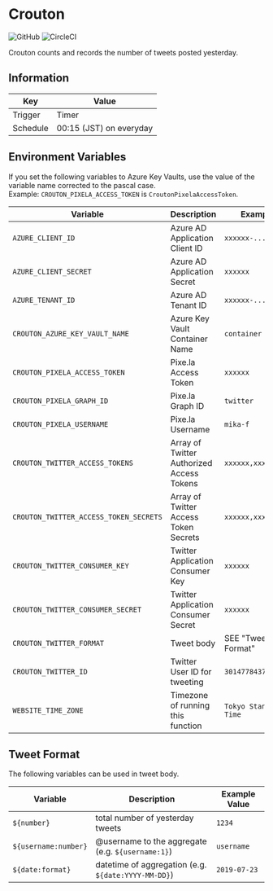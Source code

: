 # Crouton

![GitHub](https://img.shields.io/github/license/Knockru/Crouton.svg?style=flat-square)
![CircleCI](https://img.shields.io/circleci/build/github/Knockru/Crouton.svg?style=flat-square)

Crouton counts and records the number of tweets posted yesterday.

## Information

| Key      | Value                   |
| -------- | ----------------------- |
| Trigger  | Timer                   |
| Schedule | 00:15 (JST) on everyday |

## Environment Variables

If you set the following variables to Azure Key Vaults, use the value of the variable name corrected to the pascal case.  
Example: `CROUTON_PIXELA_ACCESS_TOKEN` is `CroutonPixelaAccessToken`.

| Variable                               | Description                               | Example               |
| -------------------------------------- | ----------------------------------------- | --------------------- |
| `AZURE_CLIENT_ID`                      | Azure AD Application Client ID            | `xxxxxx-...`          |
| `AZURE_CLIENT_SECRET`                  | Azure AD Application Secret               | `xxxxxx`              |
| `AZURE_TENANT_ID`                      | Azure AD Tenant ID                        | `xxxxxx-...`          |
| `CROUTON_AZURE_KEY_VAULT_NAME`         | Azure Key Vault Container Name            | `container`           |
| `CROUTON_PIXELA_ACCESS_TOKEN`          | Pixe.la Access Token                      | `xxxxxx`              |
| `CROUTON_PIXELA_GRAPH_ID`              | Pixe.la Graph ID                          | `twitter`             |
| `CROUTON_PIXELA_USERNAME`              | Pixe.la Username                          | `mika-f`              |
| `CROUTON_TWITTER_ACCESS_TOKENS`        | Array of Twitter Authorized Access Tokens | `xxxxxx,xxxxxx...`    |
| `CROUTON_TWITTER_ACCESS_TOKEN_SECRETS` | Array of Twitter Access Token Secrets     | `xxxxxx,xxxxxx...`    |
| `CROUTON_TWITTER_CONSUMER_KEY`         | Twitter Application Consumer Key          | `xxxxxx`              |
| `CROUTON_TWITTER_CONSUMER_SECRET`      | Twitter Application Consumer Secret       | `xxxxxx`              |
| `CROUTON_TWITTER_FORMAT`               | Tweet body                                | SEE "Tweet Format"    |
| `CROUTON_TWITTER_ID`                   | Twitter User ID for tweeting              | `3014778437`          |
| `WEBSITE_TIME_ZONE`                    | Timezone of running this function         | `Tokyo Standard Time` |

## Tweet Format

The following variables can be used in tweet body.

| Variable             | Description                                         | Example Value |
| -------------------- | --------------------------------------------------- | ------------- |
| `${number}`          | total number of yesterday tweets                    | `1234`        |
| `${username:number}` | @username to the aggregate (e.g. `${username:1}`)   | `username`    |
| `${date:format}`     | datetime of aggregation (e.g. `${date:YYYY-MM-DD}`) | `2019-07-23`  |
